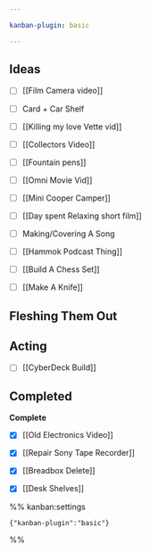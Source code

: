 ```yaml
---

kanban-plugin: basic

---
```


## Ideas

- [ ] [[Film Camera video]]
- [ ] Card + Car Shelf
- [ ] [[Killing my love Vette vid]]
- [ ] [[Collectors Video]]
- [ ] [[Fountain pens]]
- [ ] [[Omni Movie Vid]]
- [ ] [[Mini Cooper Camper]]
- [ ] [[Day spent Relaxing short film]]
- [ ] Making/Covering A Song
- [ ] [[Hammok Podcast Thing]]
- [ ] [[Build A Chess Set]]
- [ ] [[Make A Knife]]


## Fleshing Them Out



## Acting

- [ ] [[CyberDeck Build]]


## Completed

**Complete**
- [x] [[Old Electronics Video]]
- [x] [[Repair Sony Tape Recorder]]
- [x] [[Breadbox Delete]]
- [x] [[Desk Shelves]]




%% kanban:settings
```
{"kanban-plugin":"basic"}
```
%%